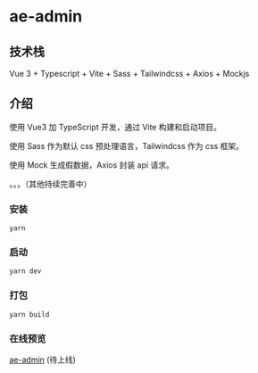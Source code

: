 # ae-admin

## 技术栈

Vue 3 + Typescript + Vite + Sass + Tailwindcss + Axios + Mockjs

## 介绍

使用 Vue3 加 TypeScript 开发，通过 Vite 构建和启动项目。

使用 Sass 作为默认 css 预处理语言，Tailwindcss 作为 css 框架。

使用 Mock 生成假数据，Axios 封装 api 请求。

。。。（其他持续完善中）

### 安装

```shell
yarn
```

### 启动

```shell
yarn dev
```

### 打包

```shell
yarn build
```

### 在线预览

[ae-admin](https://...) (待上线)
